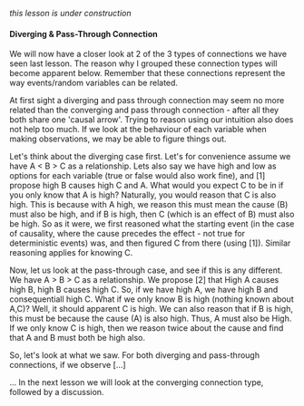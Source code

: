*this lesson is under construction*

#### Diverging & Pass-Through Connection

We will now have a closer look at 2 of the 3 types of connections we have seen last lesson. The reason why I grouped these
connection types will become apparent below. Remember that these connections represent the way events/random variables can be related.


At first sight a diverging and pass through connection may seem no more related than the converging and pass through connection - 
after all they both share one 'causal arrow'. Trying to reason using our intuition also does not help too much. If we look at the 
behaviour of each variable when making observations, we may be able to figure things out. 


Let's think about the diverging case first. Let's for convenience assume we have A < B > C as a relationship. Lets also say we have high 
and low as options for each variable (true or false would also work fine), and [1] propose high B causes high C and A. What would you 
expect C to be in if you only know that A is high? Naturally, you would reason that C is also high. This is because with A high,
we reason this must mean the cause (B) must also be high, and if B is high, then C (which is an effect of B) must also be high.
So as it were, we first reasoned what the starting event (in the case of causality, where the cause precedes the effect - not true for
deterministic events) was, and then figured C from there (using [1]). Similar reasoning applies for knowing C. 


Now, let us look at the pass-through case, and see if this is any different. We have A > B > C as a relationship.
We propose [2] that High A causes high B, high B causes high C. So, if we have high A, we have high B and consequentiall high C. What if 
we only know B is high (nothing known about A,C)? Well, it should apparent C is high. We can also reason that if B is high, this must be 
because the cause (A) is also high. Thus, A must also be High. If we only know C is high, then we reason twice about the cause and find 
that A and B must both be high also. 


So, let's look at what we saw. For both diverging and pass-through connections, if we observe [...]


... In the next lesson we will look at the converging connection type, followed by a discussion.
